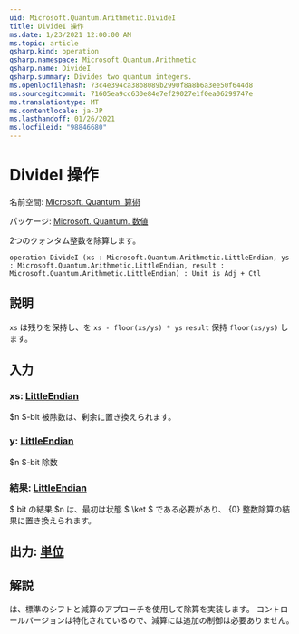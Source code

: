 ```yaml
---
uid: Microsoft.Quantum.Arithmetic.DivideI
title: DivideI 操作
ms.date: 1/23/2021 12:00:00 AM
ms.topic: article
qsharp.kind: operation
qsharp.namespace: Microsoft.Quantum.Arithmetic
qsharp.name: DivideI
qsharp.summary: Divides two quantum integers.
ms.openlocfilehash: 73c4e394ca38b8089b2990f8a8b6a3ee50f644d8
ms.sourcegitcommit: 71605ea9cc630e84e7ef29027e1f0ea06299747e
ms.translationtype: MT
ms.contentlocale: ja-JP
ms.lasthandoff: 01/26/2021
ms.locfileid: "98846680"
---
```

# <a name="dividei-operation"></a>DivideI 操作

名前空間: [Microsoft. Quantum. 算術](xref:Microsoft.Quantum.Arithmetic)

パッケージ: [Microsoft. Quantum. 数値](https://nuget.org/packages/Microsoft.Quantum.Numerics)


2つのクォンタム整数を除算します。

```qsharp
operation DivideI (xs : Microsoft.Quantum.Arithmetic.LittleEndian, ys : Microsoft.Quantum.Arithmetic.LittleEndian, result : Microsoft.Quantum.Arithmetic.LittleEndian) : Unit is Adj + Ctl
```


## <a name="description"></a>説明

`xs` は残りを保持し、を `xs - floor(xs/ys) * ys` `result` 保持 `floor(xs/ys)` します。

## <a name="input"></a>入力

### <a name="xs--littleendian"></a>xs: [LittleEndian](xref:Microsoft.Quantum.Arithmetic.LittleEndian)

$n $-bit 被除数は、剰余に置き換えられます。


### <a name="ys--littleendian"></a>y: [LittleEndian](xref:Microsoft.Quantum.Arithmetic.LittleEndian)

$n $-bit 除数


### <a name="result--littleendian"></a>結果: [LittleEndian](xref:Microsoft.Quantum.Arithmetic.LittleEndian)

$ bit の結果 $n は、最初は状態 $ \ket $ である必要があり、 {0} 整数除算の結果に置き換えられます。



## <a name="output--unit"></a>出力: [単位](xref:microsoft.quantum.lang-ref.unit)



## <a name="remarks"></a>解説

は、標準のシフトと減算のアプローチを使用して除算を実装します。
コントロールバージョンは特化されているので、減算には追加の制御は必要ありません。